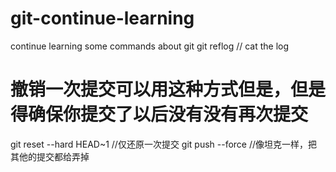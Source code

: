 # git-continue-learning
continue learning some commands about git 
git reflog // cat the log


# 撤销一次提交可以用这种方式但是，但是得确保你提交了以后没有没有再次提交
git reset --hard HEAD~1 //仅还原一次提交
git push --force //像坦克一样，把其他的提交都给弄掉
